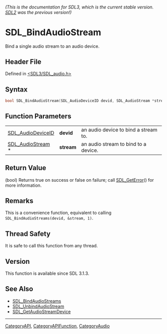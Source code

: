 ###### (This is the documentation for SDL3, which is the current stable version. [SDL2](https://wiki.libsdl.org/SDL2/) was the previous version!)
# SDL_BindAudioStream

Bind a single audio stream to an audio device.

## Header File

Defined in [<SDL3/SDL_audio.h>](https://github.com/libsdl-org/SDL/blob/main/include/SDL3/SDL_audio.h)

## Syntax

```c
bool SDL_BindAudioStream(SDL_AudioDeviceID devid, SDL_AudioStream *stream);
```

## Function Parameters

|                                        |            |                                      |
| -------------------------------------- | ---------- | ------------------------------------ |
| [SDL_AudioDeviceID](SDL_AudioDeviceID) | **devid**  | an audio device to bind a stream to. |
| [SDL_AudioStream](SDL_AudioStream) *   | **stream** | an audio stream to bind to a device. |

## Return Value

(bool) Returns true on success or false on failure; call
[SDL_GetError](SDL_GetError)() for more information.

## Remarks

This is a convenience function, equivalent to calling
`SDL_BindAudioStreams(devid, &stream, 1)`.

## Thread Safety

It is safe to call this function from any thread.

## Version

This function is available since SDL 3.1.3.

## See Also

- [SDL_BindAudioStreams](SDL_BindAudioStreams)
- [SDL_UnbindAudioStream](SDL_UnbindAudioStream)
- [SDL_GetAudioStreamDevice](SDL_GetAudioStreamDevice)

----
[CategoryAPI](CategoryAPI), [CategoryAPIFunction](CategoryAPIFunction), [CategoryAudio](CategoryAudio)

